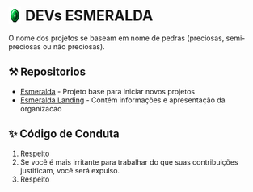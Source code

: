# <div style="display:flex;"><img src="./imagens/Gemini_Generated_Image_Emerald.png" alt="esmeralda" style="margin-right:0.5rem;width: 5%; height: auto;"> DEVs ESMERALDA </div>

O nome dos projetos se baseam em nome de pedras (preciosas, semi-preciosas ou não preciosas).

## ⚒️ Repositorios

- [Esmeralda](https://github.com/emeraldevs/esmeralda) - Projeto base para iniciar novos projetos
- [Esmeralda Landing](https://github.com/emeraldevs/esmeralda-landing) - Contém informações e apresentação da organizacao

## ✨ Código de Conduta

1. Respeito
2. Se você é mais irritante para trabalhar do que suas contribuições justificam, você será expulso.
3. Respeito

